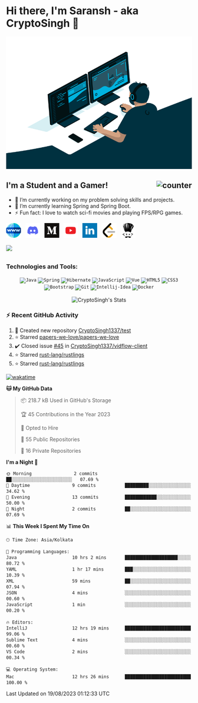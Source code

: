 # Hi there, I'm Saransh - aka CryptoSingh 👋

<div align="center">
<img src="https://github.com/CryptoSingh1337/CryptoSingh1337/blob/master/icons/code.gif" height="360px" width="640px" alt="gif"/>
</div>

## I'm a Student and a Gamer!<img src="https://komarev.com/ghpvc/?username=cryptosingh1337" alt="counter" align="right"/>

- 🔭 I’m currently working on my problem solving skills and projects.
- 🌱 I’m currently learning Spring and Spring Boot.
- ⚡ Fun fact: I love to watch sci-fi movies and playing FPS/RPG games.

<a href="https://saranshkumar.me/" target="_blank"><img alt="website" height="40px" width="40px" src="./icons/world-wide-web.svg"/></a>&nbsp;&nbsp;
<a href="https://discord.gg/6efHuzv" target="_blank"><img alt="discord" height="40px" width="40px" src="https://raw.githubusercontent.com/edent/SuperTinyIcons/master/images/svg/discord.svg"/></a>&nbsp;&nbsp;
<a href="https://cryptosingh1337.medium.com/" target="_blank"><img alt="Medium" height="40px" width="40px" src="https://raw.githubusercontent.com/edent/SuperTinyIcons/master/images/svg/medium.svg"/></a>&nbsp;&nbsp;
<a href="https://youtube.com/cryptosingh" target="_blank"><img alt="youtube" height="40px" width="40px" src="https://raw.githubusercontent.com/edent/SuperTinyIcons/master/images/svg/youtube.svg"/></a>&nbsp;&nbsp;
<a href="https://linkedin.com/in/saransh-kumar-2k19/" target="_blank"><img alt="linkedin" height="40px" width="40px" src="https://raw.githubusercontent.com/edent/SuperTinyIcons/master/images/svg/linkedin.svg"/></a>&nbsp;&nbsp;
<a href="https://leetcode.com/cryptosingh/" target="_blank"><img alt="leetcode" height="40px" width="40px" src="./icons/leetcode.svg"/></a>&nbsp;&nbsp;
<a href="https://codechef.com/users/cryptosingh" target="_blank"><img alt="codechef" height="40px" width="40px" src="./icons/codechef.svg"/></a>
<br>
<br>
<a href="https://github.com/CryptoSingh1337/cryptosingh1337.github.io/raw/master/static/resume/SaranshKumar-Resume.pdf" download>![](https://img.shields.io/badge/Download-R%C3%A9sum%C3%A9-blue?style=plastic)</a>

##

### Technologies and Tools:

<div align="center">
<code><img alt="Java" height="40px" width="40px" src="https://raw.githubusercontent.com/tomchen/stack-icons/master/logos/java.svg" title="Java"/></code>
<code><img alt="Spring" height="40px" width="40px" src="https://raw.githubusercontent.com/tomchen/stack-icons/master/logos/spring.svg" title="Spring"/></code>
<code><img alt="Hibernate" height="40px" width="40px" src="https://raw.githubusercontent.com/tomchen/stack-icons/master/logos/hibernate.svg" title="Hibernate"/></code>
<code><img alt="JavaScript" height="40px" width="40px" src="https://raw.githubusercontent.com/tomchen/stack-icons/master/logos/javascript.svg" title="JavaScript"/></code>
<code><img alt="Vue" height="40px" width="40px" src="https://raw.githubusercontent.com/tomchen/stack-icons/master/logos/vue.svg" title="Vue 3"/></code>
<code><img alt="HTML5" height="40px" width="40px" src="https://raw.githubusercontent.com/tomchen/stack-icons/master/logos/html-5.svg" title="HTML5"/></code>
<code><img alt="CSS3" height="40px" width="40px" src="https://raw.githubusercontent.com/tomchen/stack-icons/master/logos/css-3.svg" title="CSS3"/></code>
<code><img alt="Bootstrap" height="40px" width="40px" src="https://raw.githubusercontent.com/tomchen/stack-icons/master/logos/bootstrap.svg" title="Bootstrap"/></code>
<code><img alt="Git" height="40px" width="40px" src="https://raw.githubusercontent.com/tomchen/stack-icons/master/logos/git-icon.svg" title="Git"/></code>
<code><img alt="Intellij-Idea" height="40px" width="40px" src="https://raw.githubusercontent.com/tomchen/stack-icons/master/logos/intellij-idea.svg" title="Intellij-IDEA"/></code>
<code><img alt="Docker" height="40px" width="40px" src="https://raw.githubusercontent.com/tomchen/stack-icons/master/logos/docker-icon.svg" title="Docker"/></code>
</div>
<br>
<div align="center">
<img  alt="CryptoSingh's Stats" src="https://github-readme-stats-clone.vercel.app/api?username=CryptoSingh1337&show_icons=true&bg_color=FFFFFF&title_color=003140&icon_color=003140&text_color=0486AA" title="Stats"/>
</div>

### ⚡ Recent GitHub Activity

<!--RECENT_ACTIVITY:start-->

1. 📔 Created new repository [CryptoSingh1337/test](https://github.com/CryptoSingh1337/test)
2. ⭐ Starred [papers-we-love/papers-we-love](https://github.com/papers-we-love/papers-we-love)
3. ✔️ Closed issue [#45](https://github.com/CryptoSingh1337/vidflow-client/issues/45) in [CryptoSingh1337/vidflow-client](https://github.com/CryptoSingh1337/vidflow-client)
4. ⭐ Starred [rust-lang/rustlings](https://github.com/rust-lang/rustlings)
5. ⭐ Starred [rust-lang/rustlings](https://github.com/rust-lang/rustlings)
<!--RECENT_ACTIVITY:end-->

[![wakatime](https://wakatime.com/badge/user/b9df6102-292d-4e04-8c49-0347a58ded19.svg)](https://wakatime.com/@b9df6102-292d-4e04-8c49-0347a58ded19)
<!--START_SECTION:waka-->
**🐱 My GitHub Data** 

> 📦 218.7 kB Used in GitHub's Storage 
 > 
> 🏆 45 Contributions in the Year 2023
 > 
> 💼 Opted to Hire
 > 
> 📜 55 Public Repositories 
 > 
> 🔑 16 Private Repositories 
 > 
**I'm a Night 🦉** 

```text
🌞 Morning                2 commits           ██░░░░░░░░░░░░░░░░░░░░░░░   07.69 % 
🌆 Daytime                9 commits           █████████░░░░░░░░░░░░░░░░   34.62 % 
🌃 Evening                13 commits          ████████████░░░░░░░░░░░░░   50.00 % 
🌙 Night                  2 commits           ██░░░░░░░░░░░░░░░░░░░░░░░   07.69 % 
```


📊 **This Week I Spent My Time On** 

```text
🕑︎ Time Zone: Asia/Kolkata

💬 Programming Languages: 
Java                     10 hrs 2 mins       ████████████████████░░░░░   80.72 % 
YAML                     1 hr 17 mins        ███░░░░░░░░░░░░░░░░░░░░░░   10.39 % 
XML                      59 mins             ██░░░░░░░░░░░░░░░░░░░░░░░   07.94 % 
JSON                     4 mins              ░░░░░░░░░░░░░░░░░░░░░░░░░   00.60 % 
JavaScript               1 min               ░░░░░░░░░░░░░░░░░░░░░░░░░   00.20 % 

🔥 Editors: 
IntelliJ                 12 hrs 19 mins      █████████████████████████   99.06 % 
Sublime Text             4 mins              ░░░░░░░░░░░░░░░░░░░░░░░░░   00.60 % 
VS Code                  2 mins              ░░░░░░░░░░░░░░░░░░░░░░░░░   00.34 % 

💻 Operating System: 
Mac                      12 hrs 26 mins      █████████████████████████   100.00 % 
```


 Last Updated on 19/08/2023 01:12:33 UTC
<!--END_SECTION:waka-->
